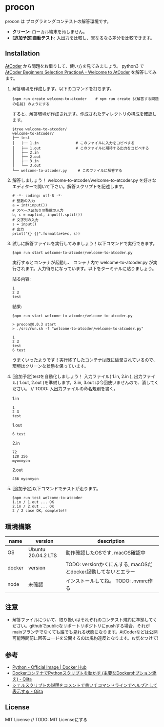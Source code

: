 # procon

procon は プログラミングコンテストの解答環境です。

* **クリーン:** ローカル端末を汚しません。
* **[追加予定]自動テスト:** 入出力を比較し、異なるなら差分を比較できます。

## Installation

[AtCoder](https://atcoder.jp/home) から問題をお借りして、使い方を見てみましょう。
python3 で [AtCoder Beginners Selection PracticeA - Welcome to AtCoder](https://atcoder.jp/contests/abs/tasks/practice_1?lang=ja) を解答してみます。

1. 解答環境を作成します。以下のコマンドを打ちます。

    ```
    $npm run create welcome-to-atcoder    # npm run create ${解答する問題の名前} のようにする
    ```

    すると、解答環境が作成されます。作成されたディレクトリの構成を確認します。

    ```
    $tree welcome-to-atcoder/
    welcome-to-atcoder/
    ├── test
    │   ├── 1.in                 # このファイルに入力をコピペする
    │   ├── 1.out                # このファイルに期待する出力をコピペする
    │   ├── 2.in
    │   ├── 2.out
    │   ├── 3.in
    │   └── 3.out
    └── welcome-to-atcoder.py     # このファイルに解答する
    ```

1. 解答しましょう！  welcome-to-atcoder/welcome-to-atcoder.py を好きなエディターで開いて下さい。解答スクリプトを記述します。

    ```
    # -*- coding: utf-8 -*-
    # 整数の入力
    a = int(input())
    # スペース区切りの整数の入力
    b, c = map(int, input().split())
    # 文字列の入力
    s = input()
    # 出力
    print("{} {}".format(a+b+c, s))
    ```

1. 試しに解答ファイルを実行してみましょう！以下コマンドで実行できます。

    ```
    $npm run start welcome-to-atcoder/welcome-to-atcoder.py
    ```

    実行するとコンテナが起動し、 コンテナ内で welcome-to-atcoder.py が実行されます。入力待ちになっています。以下をターミナルに貼りましょう。

    貼る内容:
    ```
    1
    2 3
    test
    ```

    結果:
    ```
    $npm run start welcome-to-atcoder/welcome-to-atcoder.py

    > procon@0.0.3 start
    > ./src/run.sh -f "welcome-to-atcoder/welcome-to-atcoder.py"

    1
    2 3
    test
    6 test
    ```

    うまくいったようです！実行終了したコンテナは既に破棄されているので、環境はクリーンな状態を保っています。

4. [追加予定]testを自動化しましょう！ 入力ファイル( 1.in, 2.in ), 出力ファイル( 1.out, 2.out )を準備します。3.in, 3.out は今回使いませんので、消してください。
    // TODO: 入出力ファイルの命名規則を書く。

    1.in
    ```
    1
    2 3
    test
    ```

    1.out
    ```
    6 test
    ```

    2.in
    ```
    72
    128 256
    myonmyon
    ```

    2.out
    ```
    456 myonmyon
    ```

5. [追加予定]以下コマンドでテストが走ります。

    ```
    $npm run test welcome-to-atcoder
    1.in / 1.out ... OK
    2.in / 2.out ... OK
    2 / 2 case OK, complete!!
    ```

## 環境構築

| name | version | description |
| --- | --- | --- |
| OS | Ubuntu 20.04.2 LTS | 動作確認したOSです, macOS確認中 |
| docker | version | TODO: versionかくにんする, macOSだとdocker起動してないとエラー |
| node | 未確認 | インストールしてね。 TODO: .nvmrc作る |

## 注意
 - 解答ファイルについて、取り扱いはそれぞれのコンテスト規約に準拠してください。githubでpublicなリポートリポジトリにpushする場合、それがmainブランチでなくても誰でも見れる状態になります。AtCoderなどは公開可能時間前に回答コードを公開するのは規約違反となります。お気をつけて!

## 参考

- [Python - Official Image | Docker Hub](https://hub.docker.com/_/python/?tab=description)
- [DockerコンテナでPythonスクリプトを動かす (主要なDockerオプション添え) - Qiita](https://qiita.com/zaki-lknr/items/f0ca0a28e5445884f30a)
- [シェルスクリプトの説明をコメントで書いてコマンドラインでヘルプとして表示する - Qiita](https://qiita.com/progrhyme/items/073dbf58844caa0e4b5c)

## License

MIT License // TODO: MIT Licenseにする